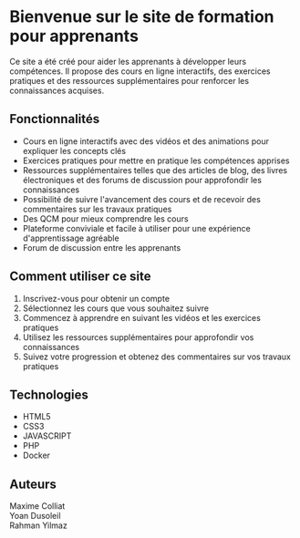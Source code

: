 # Bienvenue sur le site de formation pour apprenants

Ce site a été créé pour aider les apprenants à développer leurs compétences. Il propose des cours en ligne interactifs, des exercices pratiques et des ressources supplémentaires pour renforcer les connaissances acquises.

## Fonctionnalités
* Cours en ligne interactifs avec des vidéos et des animations pour expliquer les concepts clés
* Exercices pratiques pour mettre en pratique les compétences apprises
* Ressources supplémentaires telles que des articles de blog, des livres électroniques et des forums de discussion pour approfondir les connaissances
* Possibilité de suivre l'avancement des cours et de recevoir des commentaires sur les travaux pratiques
* Des QCM pour mieux comprendre les cours
* Plateforme conviviale et facile à utiliser pour une expérience d'apprentissage agréable
* Forum de discussion entre les apprenants

## Comment utiliser ce site

1. Inscrivez-vous pour obtenir un compte
2. Sélectionnez les cours que vous souhaitez suivre
3. Commencez à apprendre en suivant les vidéos et les exercices pratiques
4. Utilisez les ressources supplémentaires pour approfondir vos connaissances
5. Suivez votre progression et obtenez des commentaires sur vos travaux pratiques

## Technologies

* HTML5
* CSS3
* JAVASCRIPT
* PHP
* Docker

## Auteurs

Maxime Colliat <br>
Yoan Dusoleil <br>
Rahman Yilmaz <br>
